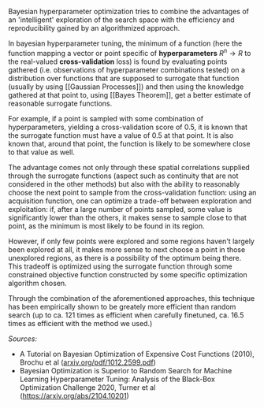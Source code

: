 Bayesian hyperparameter optimization tries to combine the advantages of an 'intelligent' exploration of the search space with the efficiency and reproducibility gained by an algorithmized approach.

In bayesian hyperparameter tuning, the minimum of a function (here the function mapping a vector or point specific of **hyperparameters** $R^n \rightarrow R$ to the real-valued **cross-validation** loss) is found by evaluating points gathered (i.e. observations of hyperparameter combinations tested) on a distribution over functions that are supposed to surrogate that function (usually by using [[Gaussian Processes]]) and then using the knowledge gathered at that point to, using [[Bayes Theorem]], get a better estimate of reasonable surrogate functions. 

For example, if a point is sampled with some combination of hyperparameters, yielding a cross-validation score of $0.5$, it is known that the surrogate function must have a value of $0.5$ at that point. It is also known that, around that point, the function is likely to be somewhere close to that value as well. 

The advantage comes not only through these spatial correlations supplied through the surrogate functions (aspect such as continuity that are not considered in the other methods) but also with the ability to reasonably choose the next point to sample from the cross-validation function: using an acquisition function, one can optimize a trade-off between exploration and exploitation: 
if, after a large number of points sampled, some value is significantly lower than the others, it makes sense to sample close to that point, as the minimum is most likely to be found in its region. 

However, if only few points were explored and some regions haven't largely been explored at all, it makes more sense to next choose a point in those unexplored regions, as there is a possibility of the optimum being there. This tradeoff is optimized using the surrogate function through some constrained objective function constructed by some specific optimization algorithm chosen.

Through the combination of the aforementioned approaches, this technique has been empirically shown to be greately more efficient than random search (up to ca. 121 times as efficient when carefully finetuned, ca. 16.5 times as efficient with the method we used.)

*Sources:* 
-  A Tutorial on Bayesian Optimization of Expensive Cost Functions (2010), Brochu et al ([arxiv.org/pdf/1012.2599.pdf](https://arxiv.org/pdf/1012.2599.pdf))
- Bayesian Optimization is Superior to Random Search for Machine Learning Hyperparameter Tuning: Analysis of the Black-Box Optimization Challenge 2020, Turner et al  (https://arxiv.org/abs/2104.10201)

